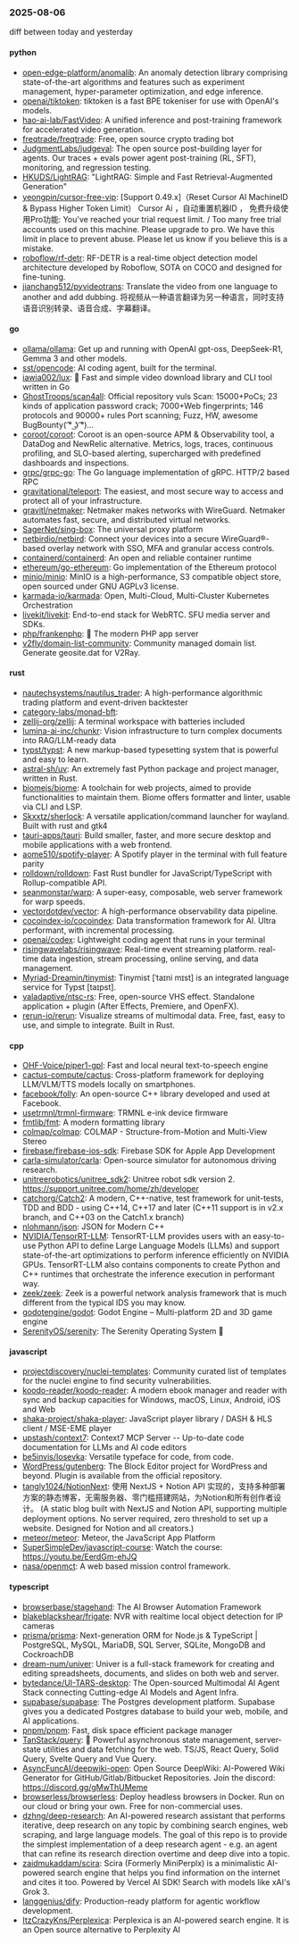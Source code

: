 ### 2025-08-06
diff between today and yesterday

#### python
* [open-edge-platform/anomalib](https://github.com/open-edge-platform/anomalib): An anomaly detection library comprising state-of-the-art algorithms and features such as experiment management, hyper-parameter optimization, and edge inference.
* [openai/tiktoken](https://github.com/openai/tiktoken): tiktoken is a fast BPE tokeniser for use with OpenAI's models.
* [hao-ai-lab/FastVideo](https://github.com/hao-ai-lab/FastVideo): A unified inference and post-training framework for accelerated video generation.
* [freqtrade/freqtrade](https://github.com/freqtrade/freqtrade): Free, open source crypto trading bot
* [JudgmentLabs/judgeval](https://github.com/JudgmentLabs/judgeval): The open source post-building layer for agents. Our traces + evals power agent post-training (RL, SFT), monitoring, and regression testing.
* [HKUDS/LightRAG](https://github.com/HKUDS/LightRAG): "LightRAG: Simple and Fast Retrieval-Augmented Generation"
* [yeongpin/cursor-free-vip](https://github.com/yeongpin/cursor-free-vip): [Support 0.49.x]（Reset Cursor AI MachineID & Bypass Higher Token Limit） Cursor Ai ，自动重置机器ID ， 免费升级使用Pro功能: You've reached your trial request limit. / Too many free trial accounts used on this machine. Please upgrade to pro. We have this limit in place to prevent abuse. Please let us know if you believe this is a mistake.
* [roboflow/rf-detr](https://github.com/roboflow/rf-detr): RF-DETR is a real-time object detection model architecture developed by Roboflow, SOTA on COCO and designed for fine-tuning.
* [jianchang512/pyvideotrans](https://github.com/jianchang512/pyvideotrans): Translate the video from one language to another and add dubbing. 将视频从一种语言翻译为另一种语言，同时支持语音识别转录、语音合成、字幕翻译。

#### go
* [ollama/ollama](https://github.com/ollama/ollama): Get up and running with OpenAI gpt-oss, DeepSeek-R1, Gemma 3 and other models.
* [sst/opencode](https://github.com/sst/opencode): AI coding agent, built for the terminal.
* [iawia002/lux](https://github.com/iawia002/lux): 👾 Fast and simple video download library and CLI tool written in Go
* [GhostTroops/scan4all](https://github.com/GhostTroops/scan4all): Official repository vuls Scan: 15000+PoCs; 23 kinds of application password crack; 7000+Web fingerprints; 146 protocols and 90000+ rules Port scanning; Fuzz, HW, awesome BugBounty( ͡° ͜ʖ ͡°)...
* [coroot/coroot](https://github.com/coroot/coroot): Coroot is an open-source APM & Observability tool, a DataDog and NewRelic alternative. Metrics, logs, traces, continuous profiling, and SLO-based alerting, supercharged with predefined dashboards and inspections.
* [grpc/grpc-go](https://github.com/grpc/grpc-go): The Go language implementation of gRPC. HTTP/2 based RPC
* [gravitational/teleport](https://github.com/gravitational/teleport): The easiest, and most secure way to access and protect all of your infrastructure.
* [gravitl/netmaker](https://github.com/gravitl/netmaker): Netmaker makes networks with WireGuard. Netmaker automates fast, secure, and distributed virtual networks.
* [SagerNet/sing-box](https://github.com/SagerNet/sing-box): The universal proxy platform
* [netbirdio/netbird](https://github.com/netbirdio/netbird): Connect your devices into a secure WireGuard®-based overlay network with SSO, MFA and granular access controls.
* [containerd/containerd](https://github.com/containerd/containerd): An open and reliable container runtime
* [ethereum/go-ethereum](https://github.com/ethereum/go-ethereum): Go implementation of the Ethereum protocol
* [minio/minio](https://github.com/minio/minio): MinIO is a high-performance, S3 compatible object store, open sourced under GNU AGPLv3 license.
* [karmada-io/karmada](https://github.com/karmada-io/karmada): Open, Multi-Cloud, Multi-Cluster Kubernetes Orchestration
* [livekit/livekit](https://github.com/livekit/livekit): End-to-end stack for WebRTC. SFU media server and SDKs.
* [php/frankenphp](https://github.com/php/frankenphp): 🧟 The modern PHP app server
* [v2fly/domain-list-community](https://github.com/v2fly/domain-list-community): Community managed domain list. Generate geosite.dat for V2Ray.

#### rust
* [nautechsystems/nautilus_trader](https://github.com/nautechsystems/nautilus_trader): A high-performance algorithmic trading platform and event-driven backtester
* [category-labs/monad-bft](https://github.com/category-labs/monad-bft): 
* [zellij-org/zellij](https://github.com/zellij-org/zellij): A terminal workspace with batteries included
* [lumina-ai-inc/chunkr](https://github.com/lumina-ai-inc/chunkr): Vision infrastructure to turn complex documents into RAG/LLM-ready data
* [typst/typst](https://github.com/typst/typst): A new markup-based typesetting system that is powerful and easy to learn.
* [astral-sh/uv](https://github.com/astral-sh/uv): An extremely fast Python package and project manager, written in Rust.
* [biomejs/biome](https://github.com/biomejs/biome): A toolchain for web projects, aimed to provide functionalities to maintain them. Biome offers formatter and linter, usable via CLI and LSP.
* [Skxxtz/sherlock](https://github.com/Skxxtz/sherlock): A versatile application/command launcher for wayland. Built with rust and gtk4
* [tauri-apps/tauri](https://github.com/tauri-apps/tauri): Build smaller, faster, and more secure desktop and mobile applications with a web frontend.
* [aome510/spotify-player](https://github.com/aome510/spotify-player): A Spotify player in the terminal with full feature parity
* [rolldown/rolldown](https://github.com/rolldown/rolldown): Fast Rust bundler for JavaScript/TypeScript with Rollup-compatible API.
* [seanmonstar/warp](https://github.com/seanmonstar/warp): A super-easy, composable, web server framework for warp speeds.
* [vectordotdev/vector](https://github.com/vectordotdev/vector): A high-performance observability data pipeline.
* [cocoindex-io/cocoindex](https://github.com/cocoindex-io/cocoindex): Data transformation framework for AI. Ultra performant, with incremental processing.
* [openai/codex](https://github.com/openai/codex): Lightweight coding agent that runs in your terminal
* [risingwavelabs/risingwave](https://github.com/risingwavelabs/risingwave): Real-time event streaming platform. real-time data ingestion, stream processing, online serving, and data management.
* [Myriad-Dreamin/tinymist](https://github.com/Myriad-Dreamin/tinymist): Tinymist [ˈtaɪni mɪst] is an integrated language service for Typst [taɪpst].
* [valadaptive/ntsc-rs](https://github.com/valadaptive/ntsc-rs): Free, open-source VHS effect. Standalone application + plugin (After Effects, Premiere, and OpenFX).
* [rerun-io/rerun](https://github.com/rerun-io/rerun): Visualize streams of multimodal data. Free, fast, easy to use, and simple to integrate. Built in Rust.

#### cpp
* [OHF-Voice/piper1-gpl](https://github.com/OHF-Voice/piper1-gpl): Fast and local neural text-to-speech engine
* [cactus-compute/cactus](https://github.com/cactus-compute/cactus): Cross-platform framework for deploying LLM/VLM/TTS models locally on smartphones.
* [facebook/folly](https://github.com/facebook/folly): An open-source C++ library developed and used at Facebook.
* [usetrmnl/trmnl-firmware](https://github.com/usetrmnl/trmnl-firmware): TRMNL e-ink device firmware
* [fmtlib/fmt](https://github.com/fmtlib/fmt): A modern formatting library
* [colmap/colmap](https://github.com/colmap/colmap): COLMAP - Structure-from-Motion and Multi-View Stereo
* [firebase/firebase-ios-sdk](https://github.com/firebase/firebase-ios-sdk): Firebase SDK for Apple App Development
* [carla-simulator/carla](https://github.com/carla-simulator/carla): Open-source simulator for autonomous driving research.
* [unitreerobotics/unitree_sdk2](https://github.com/unitreerobotics/unitree_sdk2): Unitree robot sdk version 2. https://support.unitree.com/home/zh/developer
* [catchorg/Catch2](https://github.com/catchorg/Catch2): A modern, C++-native, test framework for unit-tests, TDD and BDD - using C++14, C++17 and later (C++11 support is in v2.x branch, and C++03 on the Catch1.x branch)
* [nlohmann/json](https://github.com/nlohmann/json): JSON for Modern C++
* [NVIDIA/TensorRT-LLM](https://github.com/NVIDIA/TensorRT-LLM): TensorRT-LLM provides users with an easy-to-use Python API to define Large Language Models (LLMs) and support state-of-the-art optimizations to perform inference efficiently on NVIDIA GPUs. TensorRT-LLM also contains components to create Python and C++ runtimes that orchestrate the inference execution in performant way.
* [zeek/zeek](https://github.com/zeek/zeek): Zeek is a powerful network analysis framework that is much different from the typical IDS you may know.
* [godotengine/godot](https://github.com/godotengine/godot): Godot Engine – Multi-platform 2D and 3D game engine
* [SerenityOS/serenity](https://github.com/SerenityOS/serenity): The Serenity Operating System 🐞

#### javascript
* [projectdiscovery/nuclei-templates](https://github.com/projectdiscovery/nuclei-templates): Community curated list of templates for the nuclei engine to find security vulnerabilities.
* [koodo-reader/koodo-reader](https://github.com/koodo-reader/koodo-reader): A modern ebook manager and reader with sync and backup capacities for Windows, macOS, Linux, Android, iOS and Web
* [shaka-project/shaka-player](https://github.com/shaka-project/shaka-player): JavaScript player library / DASH & HLS client / MSE-EME player
* [upstash/context7](https://github.com/upstash/context7): Context7 MCP Server -- Up-to-date code documentation for LLMs and AI code editors
* [be5invis/Iosevka](https://github.com/be5invis/Iosevka): Versatile typeface for code, from code.
* [WordPress/gutenberg](https://github.com/WordPress/gutenberg): The Block Editor project for WordPress and beyond. Plugin is available from the official repository.
* [tangly1024/NotionNext](https://github.com/tangly1024/NotionNext): 使用 NextJS + Notion API 实现的，支持多种部署方案的静态博客，无需服务器、零门槛搭建网站，为Notion和所有创作者设计。 (A static blog built with NextJS and Notion API, supporting multiple deployment options. No server required, zero threshold to set up a website. Designed for Notion and all creators.)
* [meteor/meteor](https://github.com/meteor/meteor): Meteor, the JavaScript App Platform
* [SuperSimpleDev/javascript-course](https://github.com/SuperSimpleDev/javascript-course): Watch the course: https://youtu.be/EerdGm-ehJQ
* [nasa/openmct](https://github.com/nasa/openmct): A web based mission control framework.

#### typescript
* [browserbase/stagehand](https://github.com/browserbase/stagehand): The AI Browser Automation Framework
* [blakeblackshear/frigate](https://github.com/blakeblackshear/frigate): NVR with realtime local object detection for IP cameras
* [prisma/prisma](https://github.com/prisma/prisma): Next-generation ORM for Node.js & TypeScript | PostgreSQL, MySQL, MariaDB, SQL Server, SQLite, MongoDB and CockroachDB
* [dream-num/univer](https://github.com/dream-num/univer): Univer is a full-stack framework for creating and editing spreadsheets, documents, and slides on both web and server.
* [bytedance/UI-TARS-desktop](https://github.com/bytedance/UI-TARS-desktop): The Open-sourced Multimodal AI Agent Stack connecting Cutting-edge AI Models and Agent Infra.
* [supabase/supabase](https://github.com/supabase/supabase): The Postgres development platform. Supabase gives you a dedicated Postgres database to build your web, mobile, and AI applications.
* [pnpm/pnpm](https://github.com/pnpm/pnpm): Fast, disk space efficient package manager
* [TanStack/query](https://github.com/TanStack/query): 🤖 Powerful asynchronous state management, server-state utilities and data fetching for the web. TS/JS, React Query, Solid Query, Svelte Query and Vue Query.
* [AsyncFuncAI/deepwiki-open](https://github.com/AsyncFuncAI/deepwiki-open): Open Source DeepWiki: AI-Powered Wiki Generator for GitHub/Gitlab/Bitbucket Repositories. Join the discord: https://discord.gg/gMwThUMeme
* [browserless/browserless](https://github.com/browserless/browserless): Deploy headless browsers in Docker. Run on our cloud or bring your own. Free for non-commercial uses.
* [dzhng/deep-research](https://github.com/dzhng/deep-research): An AI-powered research assistant that performs iterative, deep research on any topic by combining search engines, web scraping, and large language models. The goal of this repo is to provide the simplest implementation of a deep research agent - e.g. an agent that can refine its research direction overtime and deep dive into a topic.
* [zaidmukaddam/scira](https://github.com/zaidmukaddam/scira): Scira (Formerly MiniPerplx) is a minimalistic AI-powered search engine that helps you find information on the internet and cites it too. Powered by Vercel AI SDK! Search with models like xAI's Grok 3.
* [langgenius/dify](https://github.com/langgenius/dify): Production-ready platform for agentic workflow development.
* [ItzCrazyKns/Perplexica](https://github.com/ItzCrazyKns/Perplexica): Perplexica is an AI-powered search engine. It is an Open source alternative to Perplexity AI
